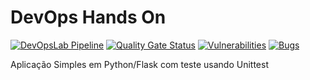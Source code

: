 # DevOps Hands On

[![DevOpsLab Pipeline](https://github.com/SaraOPereira/devopslab/actions/workflows/pipeline.yml/badge.svg)](https://github.com/SaraOPereira/devopslab/actions/workflows/pipeline.yml)
[![Quality Gate Status](https://sonarcloud.io/api/project_badges/measure?project=SaraOPereira_devopslab&metric=alert_status)](https://sonarcloud.io/summary/new_code?id=SaraOPereira_devopslab)
[![Vulnerabilities](https://sonarcloud.io/api/project_badges/measure?project=SaraOPereira_devopslab&metric=vulnerabilities)](https://sonarcloud.io/summary/new_code?id=SaraOPereira_devopslab)
[![Bugs](https://sonarcloud.io/api/project_badges/measure?project=SaraOPereira_devopslab&metric=bugs)](https://sonarcloud.io/summary/new_code?id=SaraOPereira_devopslab)

Aplicação Simples em Python/Flask com teste usando Unittest